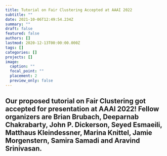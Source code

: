 ```yaml
---
title: Tutorial on Fair Clustering Accepted at AAAI 2022
subtitle: ""
date: 2021-10-06T12:49:54.234Z
summary: ""
draft: false
featured: false
authors: []
lastmod: 2020-12-13T00:00:00.000Z
tags: []
categories: []
projects: []
image:
  caption: ""
  focal_point: ""
  placement: 2
  preview_only: false
---
```

## Our proposed tutorial on Fair Clustering got accepted for presentation at AAAI 2022! Fellow organizers are Brian Brubach, Deeparnab Chakrabarty, John P. Dickerson, Seyed Esmaeili, Matthaus Kleindessner, Marina Knittel, Jamie Morgenstern, Samira Samadi and Aravind Srinivasan.